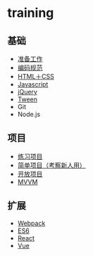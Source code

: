 # training
## 基础

- [准备工作](https://github.com/fpg-wx/training/blob/master/doc/prepare.md)
- [编码规范](https://github.com/fpg-wx/training/blob/master/doc/coding-specification.md)
- [HTML＋CSS](https://github.com/fpg-wx/training/blob/master/doc/html-css.md)
- [Javascript](https://github.com/fpg-wx/training/blob/master/doc/javascript.md)
- [jQuery](https://github.com/fpg-wx/training/blob/master/doc/jquery.md)
- [Tween](https://github.com/fpg-wx/training/blob/master/doc/tween.md)
- Git
- Node.js




## 项目

- [练习项目](https://github.com/fpg-wx/training/blob/master/doc/exercise.md)
- [简单项目（考察新人用）](https://github.com/fpg-wx/training/blob/master/doc/simple-exercise.md)
- [开放项目](https://github.com/fpg-wx/training/blob/master/doc/creative.md)
- [MVVM](https://github.com/fpg-wx/training/blob/master/doc/mvvm-exercise.md)




## 扩展

- [Webpack](https://github.com/fpg-wx/training/blob/master/doc/webpack.md)
- [ES6](https://github.com/fpg-wx/training/blob/master/doc/es6.md)
- [React](https://github.com/fpg-wx/training/blob/master/doc/react.md)
- [Vue](https://github.com/fpg-wx/training/blob/master/doc/vue.md)

